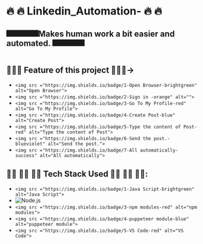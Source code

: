 # 🔥 🔥 Linkedin_Automation- 🔥 🔥

## 🎆🎆🎆🎆🎆Makes human work a bit easier and automated. 🎆🎆🎆🎆🎆

<div align = center>
  <img src = "https://res.cloudinary.com/practicaldev/image/fetch/s--_RATvLqD--/c_limit%2Cf_auto%2Cfl_progressive%2Cq_66%2Cw_880/https://cdn-images-1.medium.com/max/1600/1*1hT23VteSYhRbOaUtCcuEg.gif" alt="">
  </div>

## 👾👾👾 Feature of this project 👾👾👾->

- `<img src ="https://img.shields.io/badge/1-Open Browser-brightgreen" alt="Open Browser">`
- `<img src ="https://img.shields.io/badge/2-Sign in -orange" alt="">`
- `<img src ="https://img.shields.io/badge/3-Go To My Profile-red" alt="Go To My Profile">`
- `<img src ="https://img.shields.io/badge/4-Create Post-blue" alt="Create Post">`
- `<img src ="https://img.shields.io/badge/5-Type the content of Post-red" alt="Type the content of Post">`
- `<img src ="https://img.shields.io/badge/6-Send the post.-blueviolet" alt="Send the post.">`
- `<img src ="https://img.shields.io/badge/7-All automatically-success" alt="All automatically">`

## 👨‍💻 👨‍💻 👨‍💻 Tech Stack Used 👨‍💻 👨‍💻 👨‍💻:

- `<img src ="https://img.shields.io/badge/1-Java Script-brightgreen" alt="Java Script">`
- <img src ="https://img.shields.io/badge/2-Node.js-orange" alt="Node.js">
- `<img src ="https://img.shields.io/badge/3-npm modules-red" alt="npm modules">`
- `<img src ="https://img.shields.io/badge/4-puppeteer module-blue" alt="puppeteer module">`
- `<img src ="https://img.shields.io/badge/5-VS Code-red" alt="VS Code">`

<!-- Video Demonstration -->
